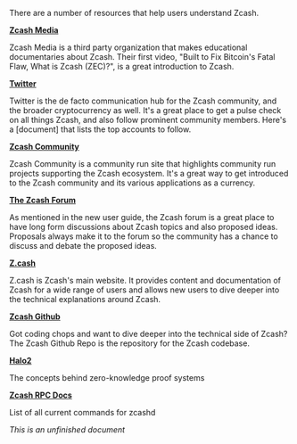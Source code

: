 There are a number of resources that help users understand Zcash.

**[Zcash Media](https://www.youtube.com/c/ZcashMedia)**

Zcash Media is a third party organization that makes educational documentaries about Zcash. Their first video, "Built to Fix Bitcoin's Fatal Flaw, What is Zcash (ZEC)?", is a great introduction to Zcash.

**[Twitter](twitter.com)**

Twitter is the de facto communication hub for the Zcash community, and the broader cryptocurrency as well. It's a great place to get a pulse check on all things Zcash, and also follow prominent community members. Here's a [document] that lists the top accounts to follow.

**[Zcash Community](zcashcommunity.com)**

Zcash Community is a community run site that highlights community run projects supporting the Zcash ecosystem. It's a great way to get introduced to the Zcash community and its various applications as a currency.

**[The Zcash Forum](forum.zcashcommunity.com)**

As mentioned in the new user guide, the Zcash forum is a great place to have long form discussions about Zcash topics and also proposed ideas. Proposals always make it to the forum so the community has a chance to discuss and debate the proposed ideas.

**[Z.cash](z.cash)**

Z.cash is Zcash's main website. It provides content and documentation of Zcash for a wide range of users and allows new users to dive deeper into the technical explanations around Zcash.

**[Zcash Github](https://github.com/zcash/zcash)**

Got coding chops and want to dive deeper into the technical side of Zcash? The Zcash Github Repo is the repository for the Zcash codebase.

**[Halo2](https://zcash.github.io/halo2/index.html)**

The concepts behind zero-knowledge proof systems

**[Zcash RPC Docs](https://zcash.github.io/rpc/)**

List of all current commands for zcashd

_This is an unfinished document_
